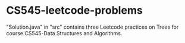 # CS545-leetcode-problems
"Solution.java" in "src" contains three Leetcode practices on Trees for course CS545-Data Structures and Algorithms.
